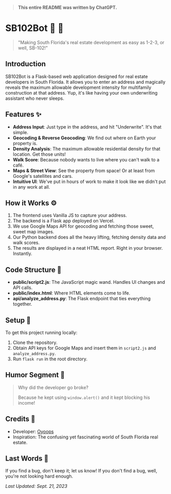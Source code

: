 > **This entire README was written by ChatGPT.**

# SB102Bot :house_with_garden: :construction_worker:

> "Making South Florida's real estate development as easy as 1-2-3, or well, SB-102!"

## Introduction
SB102Bot is a Flask-based web application designed for real estate developers in South Florida. It allows you to enter an address and magically reveals the maximum allowable development intensity for multifamily construction at that address. Yup, it's like having your own underwriting assistant who never sleeps.

## Features :sparkles:

- **Address Input**: Just type in the address, and hit "Underwrite". It's that simple.
- **Geocoding & Reverse Geocoding**: We find out where on Earth your property is.
- **Density Analysis**: The maximum allowable residential density for that location. Get those units!
- **Walk Score**: Because nobody wants to live where you can't walk to a café.
- **Maps & Street View**: See the property from space! Or at least from Google's satellites and cars.
- **Intuitive UI**: We've put in hours of work to make it look like we didn't put in any work at all.
  
## How it Works :gear:

1. The frontend uses Vanilla JS to capture your address.
2. The backend is a Flask app deployed on Vercel.
3. We use Google Maps API for geocoding and fetching those sweet, sweet map images.
4. Our Python backend does all the heavy lifting, fetching density data and walk scores.
5. The results are displayed in a neat HTML report. Right in your browser. Instantly.

## Code Structure :file_folder:

- **public/script2.js**: The JavaScript magic wand. Handles UI changes and API calls.
- **public/index.html**: Where HTML elements come to life.
- **api/analyze_address.py**: The Flask endpoint that ties everything together.

## Setup :wrench:

To get this project running locally:

1. Clone the repository.
2. Obtain API keys for Google Maps and insert them in `script2.js` and `analyze_address.py`.
3. Run `flask run` in the root directory.

## Humor Segment :clown_face:

> Why did the developer go broke?
> 
> Because he kept using `window.alert()` and it kept blocking his income!

## Credits :clap:

- Developer: [Oyoops](https://twitter.com/oyoops)
- Inspiration: The confusing yet fascinating world of South Florida real estate.

## Last Words :memo:

If you find a bug, don't keep it; let us know! If you don't find a bug, well, you're not looking hard enough.

_Last Updated: Sept. 21, 2023_
